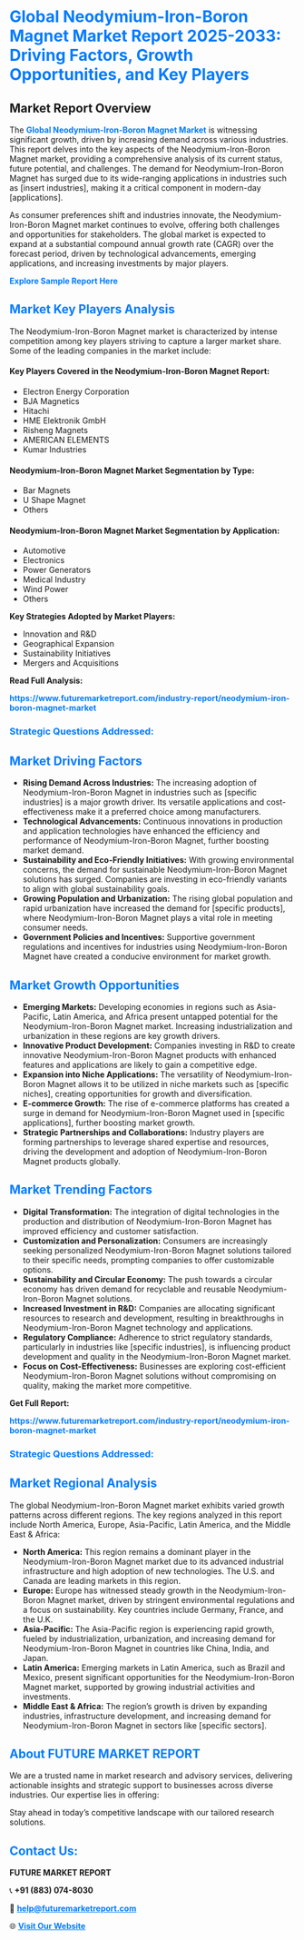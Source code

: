 <h1 style="color: #007BFF;">Global Neodymium-Iron-Boron Magnet Market Report 2025-2033: Driving Factors, Growth Opportunities, and Key Players</h1>

<section id="overview">
<h2>Market Report Overview</h2>
<p>The <a href="https://www.futuremarketreport.com/industry-report/neodymium-iron-boron-magnet-market" style="color: #007BFF; text-decoration: none;"><strong>Global Neodymium-Iron-Boron Magnet Market</strong></a> is witnessing significant growth, driven by increasing demand across various industries. This report delves into the key aspects of the Neodymium-Iron-Boron Magnet market, providing a comprehensive analysis of its current status, future potential, and challenges. The demand for Neodymium-Iron-Boron Magnet has surged due to its wide-ranging applications in industries such as [insert industries], making it a critical component in modern-day [applications].</p>
<p>As consumer preferences shift and industries innovate, the Neodymium-Iron-Boron Magnet market continues to evolve, offering both challenges and opportunities for stakeholders. The global market is expected to expand at a substantial compound annual growth rate (CAGR) over the forecast period, driven by technological advancements, emerging applications, and increasing investments by major players.</p>
</section>

<section id="overview">
<p><a href="https://www.futuremarketreport.com/request-sample/reportId=83867" style="color: #007BFF; text-decoration: none;"><strong>Explore Sample Report Here</strong></a></p>
</section>

<section id="key-players">
<h2 style="color: #007BFF;">Market Key Players Analysis</h2>
<p>The Neodymium-Iron-Boron Magnet market is characterized by intense competition among key players striving to capture a larger market share. Some of the leading companies in the market include:</p>
<h4>Key Players Covered in the Neodymium-Iron-Boron Magnet Report:</h4>
<ul><li>Electron Energy Corporation</li><li>BJA Magnetics</li><li>Hitachi</li><li>HME Elektronik GmbH</li><li>Risheng Magnets</li><li>AMERICAN ELEMENTS</li><li>Kumar Industries</li></ul>
<h4>Neodymium-Iron-Boron Magnet Market Segmentation by Type:</h4>
<ul><li>Bar Magnets</li><li>U Shape Magnet</li><li>Others</li></ul>

<h4>Neodymium-Iron-Boron Magnet Market Segmentation by Application:</h4>
<ul><li>Automotive</li><li>Electronics</li><li>Power Generators</li><li>Medical Industry</li><li>Wind Power</li><li>Others</li></ul>
<p><strong>Key Strategies Adopted by Market Players:</strong></p>
<ul>
<li>Innovation and R&D</li>
<li>Geographical Expansion</li>
<li>Sustainability Initiatives</li>
<li>Mergers and Acquisitions</li>
</ul>
</section>

<section>
<p><strong>Read Full Analysis: </strong></p><a href="https://www.futuremarketreport.com/industry-report/neodymium-iron-boron-magnet-market" style="color: #007BFF; text-decoration: none;"><strong>https://www.futuremarketreport.com/industry-report/neodymium-iron-boron-magnet-market</strong></a>
<h3 style="color: #007BFF;">Strategic Questions Addressed:</h3>
</section>

<section id="driving-factors">
<h2 style="color: #007BFF;">Market Driving Factors</h2>
<ul>
<li><strong>Rising Demand Across Industries:</strong> The increasing adoption of Neodymium-Iron-Boron Magnet in industries such as [specific industries] is a major growth driver. Its versatile applications and cost-effectiveness make it a preferred choice among manufacturers.</li>
<li><strong>Technological Advancements:</strong> Continuous innovations in production and application technologies have enhanced the efficiency and performance of Neodymium-Iron-Boron Magnet, further boosting market demand.</li>
<li><strong>Sustainability and Eco-Friendly Initiatives:</strong> With growing environmental concerns, the demand for sustainable Neodymium-Iron-Boron Magnet solutions has surged. Companies are investing in eco-friendly variants to align with global sustainability goals.</li>
<li><strong>Growing Population and Urbanization:</strong> The rising global population and rapid urbanization have increased the demand for [specific products], where Neodymium-Iron-Boron Magnet plays a vital role in meeting consumer needs.</li>
<li><strong>Government Policies and Incentives:</strong> Supportive government regulations and incentives for industries using Neodymium-Iron-Boron Magnet have created a conducive environment for market growth.</li>
</ul>
</section>

<section id="growth-opportunities">
<h2 style="color: #007BFF;">Market Growth Opportunities</h2>
<ul>
<li><strong>Emerging Markets:</strong> Developing economies in regions such as Asia-Pacific, Latin America, and Africa present untapped potential for the Neodymium-Iron-Boron Magnet market. Increasing industrialization and urbanization in these regions are key growth drivers.</li>
<li><strong>Innovative Product Development:</strong> Companies investing in R&D to create innovative Neodymium-Iron-Boron Magnet products with enhanced features and applications are likely to gain a competitive edge.</li>
<li><strong>Expansion into Niche Applications:</strong> The versatility of Neodymium-Iron-Boron Magnet allows it to be utilized in niche markets such as [specific niches], creating opportunities for growth and diversification.</li>
<li><strong>E-commerce Growth:</strong> The rise of e-commerce platforms has created a surge in demand for Neodymium-Iron-Boron Magnet used in [specific applications], further boosting market growth.</li>
<li><strong>Strategic Partnerships and Collaborations:</strong> Industry players are forming partnerships to leverage shared expertise and resources, driving the development and adoption of Neodymium-Iron-Boron Magnet products globally.</li>
</ul>
</section>

<section id="trending-factors">
<h2 style="color: #007BFF;">Market Trending Factors</h2>
<ul>
<li><strong>Digital Transformation:</strong> The integration of digital technologies in the production and distribution of Neodymium-Iron-Boron Magnet has improved efficiency and customer satisfaction.</li>
<li><strong>Customization and Personalization:</strong> Consumers are increasingly seeking personalized Neodymium-Iron-Boron Magnet solutions tailored to their specific needs, prompting companies to offer customizable options.</li>
<li><strong>Sustainability and Circular Economy:</strong> The push towards a circular economy has driven demand for recyclable and reusable Neodymium-Iron-Boron Magnet solutions.</li>
<li><strong>Increased Investment in R&D:</strong> Companies are allocating significant resources to research and development, resulting in breakthroughs in Neodymium-Iron-Boron Magnet technology and applications.</li>
<li><strong>Regulatory Compliance:</strong> Adherence to strict regulatory standards, particularly in industries like [specific industries], is influencing product development and quality in the Neodymium-Iron-Boron Magnet market.</li>
<li><strong>Focus on Cost-Effectiveness:</strong> Businesses are exploring cost-efficient Neodymium-Iron-Boron Magnet solutions without compromising on quality, making the market more competitive.</li>
</ul>
</section>

<section>
<p><strong>Get Full Report: </strong></p><a href="https://www.futuremarketreport.com/industry-report/neodymium-iron-boron-magnet-market" style="color: #007BFF; text-decoration: none;"><strong>https://www.futuremarketreport.com/industry-report/neodymium-iron-boron-magnet-market</strong></a>
<h3 style="color: #007BFF;">Strategic Questions Addressed:</h3>
</section>


<section id="regional-analysis">
<h2 style="color: #007BFF;">Market Regional Analysis</h2>
<p>The global Neodymium-Iron-Boron Magnet market exhibits varied growth patterns across different regions. The key regions analyzed in this report include North America, Europe, Asia-Pacific, Latin America, and the Middle East & Africa:</p>
<ul>
<li><strong>North America:</strong> This region remains a dominant player in the Neodymium-Iron-Boron Magnet market due to its advanced industrial infrastructure and high adoption of new technologies. The U.S. and Canada are leading markets in this region.</li>
<li><strong>Europe:</strong> Europe has witnessed steady growth in the Neodymium-Iron-Boron Magnet market, driven by stringent environmental regulations and a focus on sustainability. Key countries include Germany, France, and the U.K.</li>
<li><strong>Asia-Pacific:</strong> The Asia-Pacific region is experiencing rapid growth, fueled by industrialization, urbanization, and increasing demand for Neodymium-Iron-Boron Magnet in countries like China, India, and Japan.</li>
<li><strong>Latin America:</strong> Emerging markets in Latin America, such as Brazil and Mexico, present significant opportunities for the Neodymium-Iron-Boron Magnet market, supported by growing industrial activities and investments.</li>
<li><strong>Middle East & Africa:</strong> The region’s growth is driven by expanding industries, infrastructure development, and increasing demand for Neodymium-Iron-Boron Magnet in sectors like [specific sectors].</li>
</ul>
</section>

<footer>
<h2 style="color: #007BFF;">About FUTURE MARKET REPORT</h2>
<p>We are a trusted name in market research and advisory services, delivering actionable insights and strategic support to businesses across diverse industries. Our expertise lies in offering:</p>

<p>Stay ahead in today’s competitive landscape with our tailored research solutions.</p>

<h2 style="color: #007BFF;">Contact Us:</h2>
<p><strong>FUTURE MARKET REPORT</strong></p>
<p>📞 <strong>+91 (883) 074-8030</strong></p>
<p>📧 <strong><a href="mailto:help@futuremarketreport.com" style="color: #007BFF;">help@futuremarketreport.com</a></strong></p>
<p>🌐 <strong><a href="https://www.futuremarketreport.com/" style="color: #007BFF;">Visit Our Website</a></strong></p>
</footer>